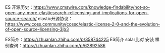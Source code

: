 ES 开源历史：https://www.cmswire.com/knowledge-findability/not-so-open-any-more-elasticsearch-relicensing-and-implications-for-open-source-search/
elastic开源协议：https://www.coss.community/cossc/elastic-license-2-0-and-the-evolution-of-open-source-licensing-3jb3


ES简介：https://zhuanlan.zhihu.com/p/358744225
ES简介 solar比对 安装 样例查询：https://zhuanlan.zhihu.com/p/62892586